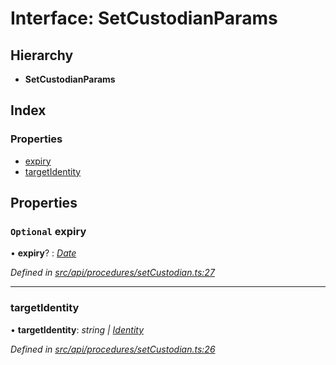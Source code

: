 # Interface: SetCustodianParams

## Hierarchy

* **SetCustodianParams**

## Index

### Properties

* [expiry](setcustodianparams.md#optional-expiry)
* [targetIdentity](setcustodianparams.md#targetidentity)

## Properties

### `Optional` expiry

• **expiry**? : *[Date](../enums/transactionargumenttype.md#date)*

*Defined in [src/api/procedures/setCustodian.ts:27](https://github.com/PolymeshAssociation/polymesh-sdk/blob/46845947/src/api/procedures/setCustodian.ts#L27)*

___

###  targetIdentity

• **targetIdentity**: *string | [Identity](../classes/identity.md)*

*Defined in [src/api/procedures/setCustodian.ts:26](https://github.com/PolymeshAssociation/polymesh-sdk/blob/46845947/src/api/procedures/setCustodian.ts#L26)*
